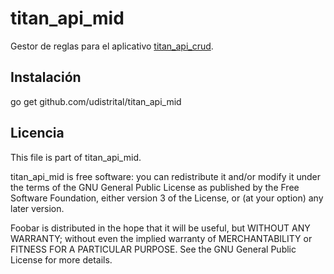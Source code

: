 # titan_api_mid

Gestor de reglas para el aplicativo [titan_api_crud](https://github.com/udistrital/titan_api_crud).

## Instalación

  go get github.com/udistrital/titan_api_mid

## Licencia

This file is part of titan_api_mid.

titan_api_mid is free software: you can redistribute it and/or modify
it under the terms of the GNU General Public License as published by
the Free Software Foundation, either version 3 of the License, or
(at your option) any later version.

Foobar is distributed in the hope that it will be useful,
but WITHOUT ANY WARRANTY; without even the implied warranty of
MERCHANTABILITY or FITNESS FOR A PARTICULAR PURPOSE.  See the
GNU General Public License for more details.
